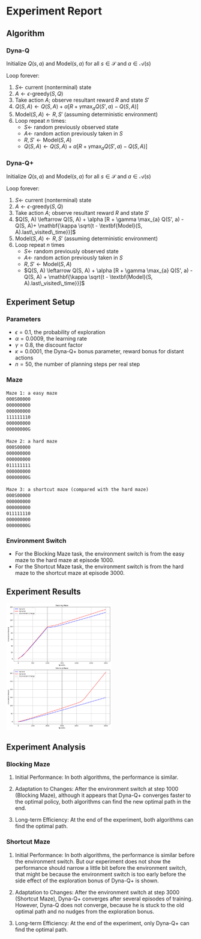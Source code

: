 # Experiment Report

## Algorithm

### Dyna-Q

Initialize $Q(s, a)$ and $\text{Model}(s, a)$ for all $s \in \mathcal{S}$ and $a \in \mathcal{A}(s)$

Loop forever:

1. $S \leftarrow$ current (nonterminal) state
2. $A \leftarrow \epsilon\text{-greedy}(S, Q)$
3. Take action $A$; observe resultant reward $R$ and state $S'$
4. $Q(S, A) \leftarrow Q(S, A) + \alpha [R + \gamma \max_{a} Q(S', a) - Q(S, A)]$
5. $\text{Model}(S, A) \leftarrow R, S'$ (assuming deterministic environment)
6. Loop repeat $n$ times:
   - $S \leftarrow$ random previously observed state
   - $A \leftarrow$ random action previously taken in $S$
   - $R, S' \leftarrow \text{Model}(S, A)$
   - $Q(S, A) \leftarrow Q(S, A) + \alpha [R + \gamma \max_{a} Q(S', a) - Q(S, A)]$

### Dyna-Q+

Initialize $Q(s, a)$ and $\text{Model}(s, a)$ for all $s \in \mathcal{S}$ and $a \in \mathcal{A}(s)$

Loop forever:

1. $S \leftarrow$ current (nonterminal) state
2. $A \leftarrow \epsilon\text{-greedy}(S, Q)$
3. Take action $A$; observe resultant reward $R$ and state $S'$
4. $Q(S, A) \leftarrow Q(S, A) + \alpha [R + \gamma \max_{a} Q(S', a) - Q(S, A)+ \mathbf{\kappa \sqrt{t - \textbf{Model}(S, A).last\_visited\_time}}]$
5. $\text{Model}(S, A) \leftarrow R, S'$ (assuming deterministic environment)
6. Loop repeat $n$ times
   - $S \leftarrow$ random previously observed state
   - $A \leftarrow$ random action previously taken in $S$
   - $R, S' \leftarrow \text{Model}(S, A)$
   - $Q(S, A) \leftarrow Q(S, A) + \alpha [R + \gamma \max_{a} Q(S', a) - Q(S, A) + \mathbf{\kappa \sqrt{t - \textbf{Model}(S, A).last\_visited\_time}}]$

## Experiment Setup

### Parameters

- $\epsilon = 0.1$, the probability of exploration
- $\alpha = 0.0009$, the learning rate
- $\gamma = 0.8$, the discount factor
- $\kappa = 0.0001$, the Dyna-Q+ bonus parameter, reward bonus for distant actions
- $n = 50$, the number of planning steps per real step

### Maze

```
Maze 1: a easy maze
000S00000
000000000
000000000
111111110
000000000
00000000G

Maze 2: a hard maze
000S00000
000000000
000000000
011111111
000000000
00000000G

Maze 3: a shortcut maze (compared with the hard maze)
000S00000
000000000
000000000
011111110
000000000
00000000G
```

### Environment Switch

- For the Blocking Maze task, the environment switch is from the easy maze to the hard maze at episode 1000.
- For the Shortcut Maze task, the environment switch is from the hard maze to the shortcut maze at episode 3000.

## Experiment Results

<img src="maze_experiments.png" alt="alt text" style="zoom: 33%;" />

## Experiment Analysis

### Blocking Maze

1. Initial Performance: In both algorithms, the performance is similar.

2. Adaptation to Changes: After the environment switch at step 1000 (Blocking Maze), although it appears that Dyna-Q+ converges faster to the optimal policy, both algorithms can find the new optimal path in the end.

3. Long-term Efficiency: At the end of the experiment, both algorithms can find the optimal path.

### Shortcut Maze

1. Initial Performance: In both algorithms, the performance is similar before the environment switch. But our experiment does not show the performance should narrow a little bit before the environment switch, that might be because the environment switch is too early before the side effect of the exploration bonus of Dyna-Q+ is shown.

2. Adaptation to Changes: After the environment switch at step 3000 (Shortcut Maze), Dyna-Q+ converges after several episodes of training. However, Dyna-Q does not converge, because he is stuck to the old optimal path and no nudges from the exploration bonus.

3. Long-term Efficiency: At the end of the experiment, only Dyna-Q+ can find the optimal path.
